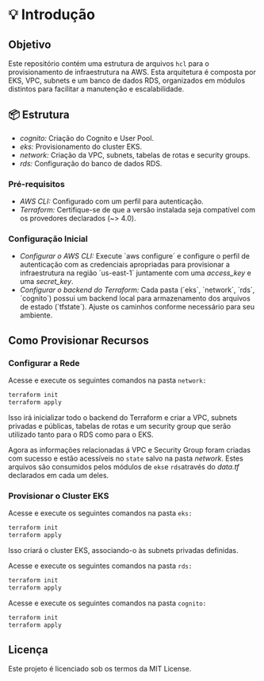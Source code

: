 # 💡 Introdução

## Objetivo ##
Este repositório contém uma estrutura de arquivos `hcl` para o provisionamento de infraestrutura na AWS. Esta arquitetura é composta por EKS, VPC, subnets e um banco de dados RDS, organizados em módulos distintos para facilitar a manutenção e escalabilidade.

## 📦 Estrutura ##

- *cognito:* Criação do Cognito e User Pool.
- *eks:* Provisionamento do cluster EKS.
- *network:* Criação da VPC, subnets, tabelas de rotas e security groups.
- *rds:* Configuração do banco de dados RDS.

### Pré-requisitos

- *AWS CLI:* Configurado com um perfil para autenticação.
- *Terraform:* Certifique-se de que a versão instalada seja compatível com os provedores declarados (~> 4.0).

### Configuração Inicial

- *Configurar o AWS CLI:* Execute ´aws configure´ e configure o perfil de autenticação com as credenciais apropriadas para provisionar a infraestrutura na região ´us-east-1´ juntamente com uma *access_key* e uma *secret_key*.
- *Configurar o backend do Terraform:* Cada pasta (´eks´, ´network´, ´rds´, ´cognito´) possui um backend local para armazenamento dos arquivos de estado (´tfstate´). Ajuste os caminhos conforme necessário para seu ambiente.

## Como Provisionar Recursos ##

### Configurar a Rede

Acesse e execute os seguintes comandos na pasta `network:`

```bash
terraform init
terraform apply

```

Isso irá inicializar todo o backend do Terraform e criar a VPC, subnets privadas e públicas, tabelas de rotas e um security group que serão utilizado tanto para o RDS como para o EKS.

Agora as informações relacionadas á VPC e Security Group foram criadas com sucesso e estão acessíveis no `state` salvo na pasta *network*. Estes arquivos são consumidos pelos módulos de `eks`e `rds`através do *data.tf* declarados em cada um deles.

### Provisionar o Cluster EKS

Acesse e execute os seguintes comandos na pasta `eks:`

```bash
terraform init
terraform apply

```

Isso criará o cluster EKS, associando-o às subnets privadas definidas.

Acesse e execute os seguintes comandos na pasta `rds:`

```bash
terraform init
terraform apply

```

Acesse e execute os seguintes comandos na pasta `cognito:`

```bash
terraform init
terraform apply

```

## Licença
Este projeto é licenciado sob os termos da MIT License.

